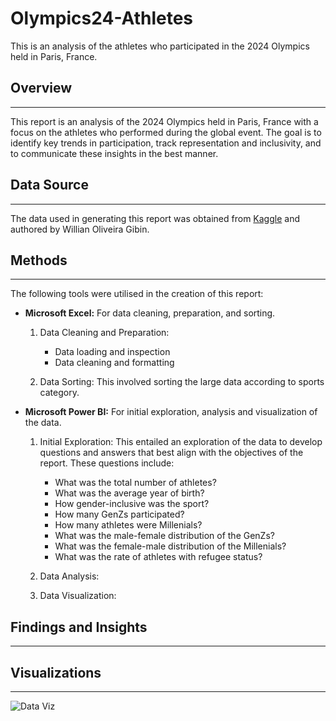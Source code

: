 # Olympics24-Athletes
This is an analysis of the athletes who participated in the 2024 Olympics held in Paris, France.

## Overview
---
This report is an analysis of the 2024 Olympics held in Paris, France with a focus on the athletes who performed during the global event. The goal is to identify key trends in participation, track representation and inclusivity, and to communicate these insights in the best manner.

## Data Source
---
The data used in generating this report was obtained from [Kaggle](https://www.kaggle.com/datasets/willianoliveiragibin/olympics-2024) and authored by Willian Oliveira Gibin.

## Methods
---
The following tools were utilised in the creation of this report:

- **Microsoft Excel:** For data cleaning, preparation, and sorting.
  1. Data Cleaning and Preparation:
     - Data loading and inspection
     - Data cleaning and formatting
    
  2. Data Sorting: This involved sorting the large data according to sports category.

- **Microsoft Power BI:** For initial exploration, analysis and visualization of the data.
  
  1. Initial Exploration: This entailed an exploration of the data to develop questions and answers that best align with the objectives of the report. These questions include:
     - What was the total number of athletes?
     - What was the average year of birth?
     - How gender-inclusive was the sport?
     - How many GenZs participated?
     - How many athletes were Millenials?
     - What was the male-female distribution of the GenZs?
     - What was the female-male distribution of the Millenials?
     - What was the rate of athletes with refugee status?
 
  3. Data Analysis:
     
  4. Data Visualization: 

## Findings and Insights
---

## Visualizations
---
![Data Viz](https://github.com/kayeneii/Olympics24-Athletes/blob/main/Olympic-24-Athletes-Viz.png)
